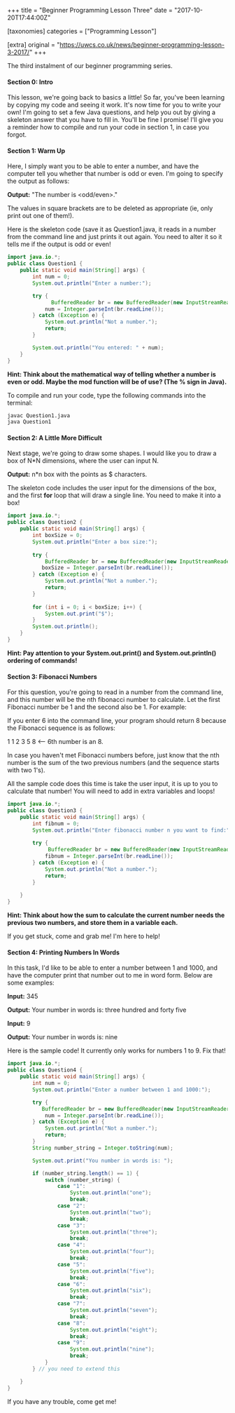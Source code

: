 +++
title = "Beginner Programming Lesson Three"
date = "2017-10-20T17:44:00Z"

[taxonomies]
categories = ["Programming Lesson"]

[extra]
original = "https://uwcs.co.uk/news/beginner-programming-lesson-3-2017/"
+++

<p>The third instalment of our beginner programming series.</p>

<!-- more -->

#### Section 0: Intro
This lesson, we're going back to basics a little\! So far, you've been learning by copying my code and seeing it work. It's now time for you to write your own\! I'm going to set a few Java questions, and help you out by giving a skeleton answer that you have to fill in. You'll be fine I promise\! I'll give you a reminder how to compile and run your code in section 1, in case you forgot.

#### Section 1: Warm Up
Here, I simply want you to be able to enter a number, and have the computer tell you whether that number is odd or even. I'm going to specify the output as follows:

**Output:** "The number is \<odd/even\>."

The values in square brackets are to be deleted as appropriate (ie, only print out one of them\!).

Here is the skeleton code (save it as Question1.java, it reads in a number from the command line and just prints it out again. You need to alter it so it tells me if the output is odd or even\!

```java
import java.io.*;
public class Question1 {
    public static void main(String[] args) {
        int num = 0;
        System.out.println("Enter a number:");

        try {
              BufferedReader br = new BufferedReader(new InputStreamReader(System.in));
            num = Integer.parseInt(br.readLine());
        } catch (Exception e) {
            System.out.println("Not a number.");
            return;
        }

        System.out.println("You entered: " + num);
    }
}
```
**Hint: Think about the mathematical way of telling whether a number is even or odd. Maybe the mod function will be of use? (The % sign in Java).**

To compile and run your code, type the following commands into the terminal:

```bash
javac Question1.java
java Question1
```
#### Section 2: A Little More Difficult
Next stage, we're going to draw some shapes. I would like you to draw a box of N\*N dimensions, where the user can input N.

**Output:** n\*n box with the points as $ characters.

The skeleton code includes the user input for the dimensions of the box, and the first **for** loop that will draw a single line. You need to make it into a box\!

```java
import java.io.*;                                                             
public class Question2 {                                                      
    public static void main(String[] args) {                                  
        int boxSize = 0;                                                      
        System.out.println("Enter a box size:");                              
                                                                              
        try {     
            BufferedReader br = new BufferedReader(new InputStreamReader(System.in));
           boxSize = Integer.parseInt(br.readLine());    
        } catch (Exception e) {                                               
            System.out.println("Not a number.");                              
            return;
        }   
        
        for (int i = 0; i < boxSize; i++) {                                   
            System.out.print("$");
        }   
        System.out.println();                                                 
    }   
}
```
**Hint: Pay attention to your System.out.print() and System.out.println() ordering of commands\!**

#### Section 3: Fibonacci Numbers
For this question, you're going to read in a number from the command line, and this number will be the nth fibonacci number to calculate. Let the first Fibonacci number be 1 and the second also be 1. For example:

If you enter 6 into the command line, your program should return 8 because the Fibonacci sequence is as follows:

1 1 2 3 5 8 \<-- 6th number is an 8.

In case you haven't met Fibonacci numbers before, just know that the nth number is the sum of the two previous numbers (and the sequence starts with two 1's).

All the sample code does this time is take the user input, it is up to you to calculate that number\! You will need to add in extra variables and loops\!

```java
import java.io.*;                                                             
public class Question3 {
    public static void main(String[] args) {                                  
        int fibnum = 0;
        System.out.println("Enter fibonacci number n you want to find:");
                                                                              
        try {                                                                
             BufferedReader br = new BufferedReader(new InputStreamReader(System.in)); 
            fibnum = Integer.parseInt(br.readLine()); 
        } catch (Exception e) {                                               
            System.out.println("Not a number.");                              
            return;
        }   
        
    }   
}
```
**Hint: Think about how the sum to calculate the current number needs the previous two numbers, and store them in a variable each.**

If you get stuck, come and grab me\! I'm here to help\!

#### Section 4: Printing Numbers In Words
In this task, I'd like to be able to enter a number between 1 and 1000, and have the computer print that number out to me in word form. Below are some examples:

**Input:** 345

**Output:** Your number in words is: three hundred and forty five

**Input:** 9

**Output:** Your number in words is: nine

Here is the sample code\! It currently only works for numbers 1 to 9. Fix that\!

```java
import java.io.*;
public class Question4 {
    public static void main(String[] args) {
        int num = 0;
        System.out.println("Enter a number between 1 and 1000:");

        try {
           BufferedReader br = new BufferedReader(new InputStreamReader(System.in)); 
            num = Integer.parseInt(br.readLine());
        } catch (Exception e) {
            System.out.println("Not a number.");
            return;
        }
        String number_string = Integer.toString(num);

        System.out.print("You number in words is: ");

        if (number_string.length() == 1) {
            switch (number_string) {
                case "1":
                    System.out.println("one");
                    break;
                case "2":
                    System.out.println("two");
                    break;
                case "3":
                    System.out.println("three");
                    break;
                case "4":
                    System.out.println("four");
                    break;
                case "5":
                    System.out.println("five");
                    break;
                case "6":
                    System.out.println("six");
                    break;
                case "7":
                    System.out.println("seven");
                    break;
                case "8":
                    System.out.println("eight");
                    break;
                case "9":
                    System.out.println("nine");
                    break;
            }
        } // you need to extend this

    }
}
```
If you have any trouble, come get me\!


